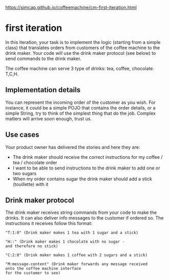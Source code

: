 https://simcap.github.io/coffeemachine/cm-first-iteration.html

# first iteration
In this iteration, your task is to implement the logic (starting from a simple class) that translates orders from customers of the coffee machine to the drink maker. Your code will use the drink maker protocol (see below) to send commands to the drink maker.

The coffee machine can serve 3 type of drinks: tea, coffee, chocolate. T,C,H.

## Implementation details
You can represent the incoming order of the customer as you wish. 
For instance, it could be a simple POJO that contains the order details, or a simple String, 
try to think of the simplest thing that do the job. Complex matters will arrive soon enough, trust us.

## Use cases
Your product owner has delivered the stories and here they are:

- The drink maker should receive the correct instructions for my coffee / tea / chocolate order
- I want to be able to send instructions to the drink maker to add one or two sugars
- When my order contains sugar the drink maker should add a stick (touillette) with it


## Drink maker protocol
The drink maker receives string commands from your code to make the drinks.
It can also deliver info messages to the customer if ordered so.
The instructions it receives follow this format:

 ```
"T:1:0" (Drink maker makes 1 tea with 1 sugar and a stick)

"H::" (Drink maker makes 1 chocolate with no sugar -
and therefore no stick)

"C:2:0" (Drink maker makes 1 coffee with 2 sugars and a stick)

"M:message-content" (Drink maker forwards any message received
onto the coffee machine interface
for the customer to see)
    